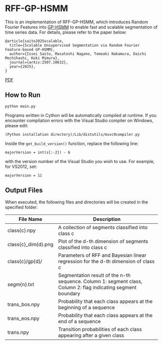 # RFF-GP-HSMM


This is an implementation of RFF-GP-HSMM, which introduces Random Fourier Features into [GP-HSMM](https://github.com/naka-lab/GP-HSMM) to enable fast and scalable segmentation of time series data. For details, please refer to the paper below:

```
@article{saito2025scalable,
  title={Scalable Unsupervised Segmentation via Random Fourier Feature-based GP-HSMM},
  author={Issei Saito, Masatoshi Nagano, Tomoaki Nakamura, Daichi Mochihashi, Koki Mimura},
  journal={arXiv:2507.10632},
  year={2025},
}
```
[PDF](https://arxiv.org/abs/2507.10632)

## How to Run
```
python main.py
```

Programs written in Cython will be automatically compiled at runtime.
If you encounter compilation errors with the Visual Studio compiler on Windows, please edit:

```
(Python installation directory)/Lib/distutils/msvc9compiler.py
```

Inside the `get_build_version()` function, replace the following line:

```
majorVersion = int(s[:-2]) - 6
```

with the version number of the Visual Studio you wish to use.
For example, for VS2012, set:

```
majorVersion = 11
```


## Output Files

When executed, the following files and directories will be created in the specified folder:

| File Name| Description |
| ---- | --- |
| class{c}.npy         | A collection of segments classified into class c                                                              |
| class{c}\_dim{d}.png | Plot of the d-th dimension of segments classified into class c                                                |
| class{c}/gp{d}/      | Parameters of RFF and Bayesian linear regression for the d-th dimension of class c                            |
| segm{n}.txt          | Segmentation result of the n-th sequence. Column 1: segment class, Column 2: flag indicating segment boundary |
| trans\_bos.npy       | Probability that each class appears at the beginning of a sequence                                            |
| trans\_eos.npy       | Probability that each class appears at the end of a sequence                                                  |
| trans.npy            | Transition probabilities of each class appearing after a given class                                          |
